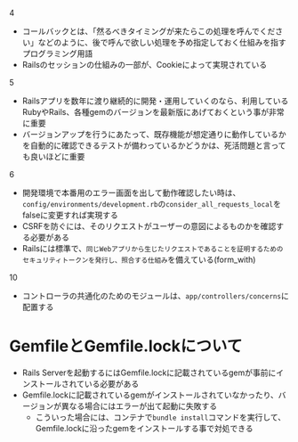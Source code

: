
4
+ コールバックとは、「然るべきタイミングが来たらこの処理を呼んでください」などのように、後で呼んで欲しい処理を予め指定しておく仕組みを指すプログラミング用語
+ Railsのセッションの仕組みの一部が、Cookieによって実現されている


5
+ Railsアプリを数年に渡り継続的に開発・運用していくのなら、利用しているRubyやRails、各種gemのバージョンを最新版にあげておくという事が非常に重要
+ バージョンアップを行うにあたって、既存機能が想定通りに動作しているかを自動的に確認できるテストが備わっているかどうかは、死活問題と言っても良いほどに重要


6
+ 開発環境で本番用のエラー画面を出して動作確認したい時は、`config/environments/development.rb`の`consider_all_requests_local`をfalseに変更すれば実現する
+ CSRFを防ぐには、そのリクエストがユーザーの意図によるものかを確認する必要がある
+ Railsには標準で、`同じWebアプリから生じたリクエストであることを証明するためのセキュリティトークンを発行し、照合する仕組み`を備えている(form_with)


10
+ コントローラの共通化のためのモジュールは、`app/controllers/concerns`に配置する


 # GemfileとGemfile.lockについて
 
+ Rails Serverを起動するにはGemfile.lockに記載されているgemが事前にインストールされている必要がある
+ Gemfile.lockに記載されているgemがインストールされていなかったり、バージョンが異なる場合にはエラーが出て起動に失敗する
    + こういった場合には、コンテナで`bundle install`コマンドを実行して、Gemfile.lockに沿ったgemをインストールする事で対処できる
